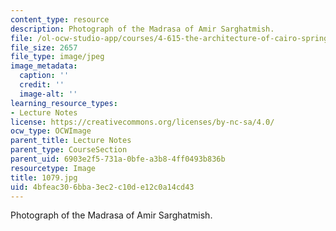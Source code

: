 ```yaml
---
content_type: resource
description: Photograph of the Madrasa of Amir Sarghatmish.
file: /ol-ocw-studio-app/courses/4-615-the-architecture-of-cairo-spring-2002/4bfeac306bba3ec2c10de12c0a14cd43_1079.jpg
file_size: 2657
file_type: image/jpeg
image_metadata:
  caption: ''
  credit: ''
  image-alt: ''
learning_resource_types:
- Lecture Notes
license: https://creativecommons.org/licenses/by-nc-sa/4.0/
ocw_type: OCWImage
parent_title: Lecture Notes
parent_type: CourseSection
parent_uid: 6903e2f5-731a-0bfe-a3b8-4ff0493b836b
resourcetype: Image
title: 1079.jpg
uid: 4bfeac30-6bba-3ec2-c10d-e12c0a14cd43
---
```

Photograph of the Madrasa of Amir Sarghatmish.